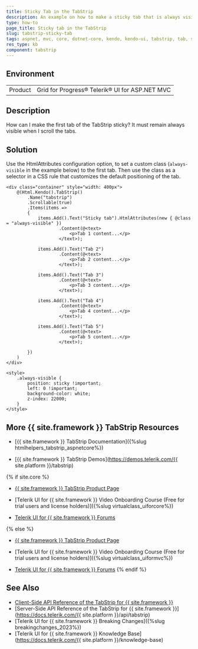 ```yaml
---
title: Sticky Tab in the TabStrip
description: An example on how to make a sticky tab that is always visible in a scrollable TabStrip.
type: how-to
page_title: Sticky tab in the TabStrip
slug: tabstrip-sticky-tab
tags: aspnet, mvc, core, dotnet-core, kendo, kendo-ui, tabstrip, tab, sticky, always, visible
res_type: kb
component: tabstrip
---
```


## Environment

<table>
 <tr>
  <td>Product</td>
  <td>Grid for Progress® Telerik® UI for ASP.NET MVC</td>
 </tr>
</table>

## Description

How can I make the first tab of the TabStrip sticky? It must remain always visible when I scroll the tabs.

## Solution

Use the HtmlAttributes configuration option, to set a custom class (`always-visible` in the example below) to the first tab. Then use the class as a selector in a CSS rule that customizes the default positioning of the tab. 

```View
<div class="container" style="width: 400px">
	@(Html.Kendo().TabStrip()
		.Name("tabstrip")
		.Scrollable(true)
		.Items(items =>
		{
			items.Add().Text("Sticky tab").HtmlAttributes(new { @class = "always-visible" })
					.Content(@<text>
						<p>Tab 1 content...</p>
					</text>);

			items.Add().Text("Tab 2")
					.Content(@<text>
						<p>Tab 2 content...</p>
					</text>);

			items.Add().Text("Tab 3")
					.Content(@<text>
						<p>Tab 3 content...</p>
					</text>);

			items.Add().Text("Tab 4")
					.Content(@<text>
						<p>Tab 4 content...</p>
					</text>);

			items.Add().Text("Tab 5")
					.Content(@<text>
						<p>Tab 5 content...</p>
					</text>);

		})
	)
</div>

<style>
	.always-visible {
		position: sticky !important;
		left: 0 !important;
		background-color: white;
		z-index: 22000;
	}
</style>
```

## More {{ site.framework }} TabStrip Resources

* [{{ site.framework }} TabStrip Documentation]({%slug htmlhelpers_tabstrip_aspnetcore%})

* [{{ site.framework }} TabStrip Demos](https://demos.telerik.com/{{ site.platform }}/tabstrip)

{% if site.core %}
* [{{ site.framework }} TabStrip Product Page](https://www.telerik.com/aspnet-core-ui/tabstrip)

* [Telerik UI for {{ site.framework }} Video Onboarding Course (Free for trial users and license holders)]({%slug virtualclass_uiforcore%})

* [Telerik UI for {{ site.framework }} Forums](https://www.telerik.com/forums/aspnet-core-ui)

{% else %}
* [{{ site.framework }} TabStrip Product Page](https://www.telerik.com/aspnet-mvc/tabstrip)

* [Telerik UI for {{ site.framework }} Video Onboarding Course (Free for trial users and license holders)]({%slug virtualclass_uiformvc%})

* [Telerik UI for {{ site.framework }} Forums](https://www.telerik.com/forums/aspnet-mvc)
{% endif %}

## See Also

* [Client-Side API Reference of the TabStrip for {{ site.framework }}](https://docs.telerik.com/kendo-ui/api/javascript/ui/tabstrip)
* [Server-Side API Reference of the TabStrip for {{ site.framework }}](https://docs.telerik.com/{{ site.platform }}/api/tabstrip)
* [Telerik UI for {{ site.framework }} Breaking Changes]({%slug breakingchanges_2023%})
* [Telerik UI for {{ site.framework }} Knowledge Base](https://docs.telerik.com/{{ site.platform }}/knowledge-base)

